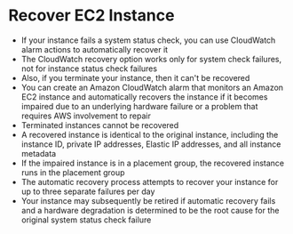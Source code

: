 
# Recover EC2 Instance
- If your instance fails a system status check, you can use CloudWatch alarm actions to automatically recover it
- The CloudWatch recovery option works only for system check failures, not for instance status check failures
- Also, if you terminate your instance, then it can't be recovered 
- You can create an Amazon CloudWatch alarm that monitors an Amazon EC2 instance and automatically recovers the instance 
  if it becomes impaired due to an underlying hardware failure or a problem that requires AWS involvement to repair
- Terminated instances cannot be recovered
- A recovered instance is identical to the original instance, including the instance ID, private IP addresses, Elastic 
  IP addresses, and all instance metadata
- If the impaired instance is in a placement group, the recovered instance runs in the placement group
- The automatic recovery process attempts to recover your instance for up to three separate failures per day
- Your instance may subsequently be retired if automatic recovery fails and a hardware degradation is determined to be 
  the root cause for the original system status check failure